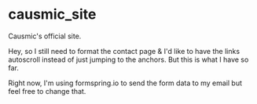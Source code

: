 # causmic_site
 Causmic's official site.

 Hey, so I still need to format the contact page & I'd like to have the links autoscroll instead of just jumping to the anchors. But this is what I have so far.

 Right now, I'm using formspring.io to send the form data to my email but feel free to change that.
